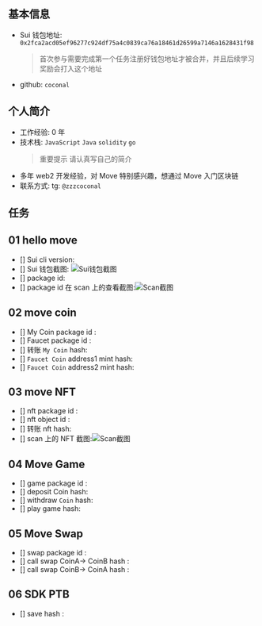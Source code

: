## 基本信息

- Sui 钱包地址: `0x2fca2acd05ef96277c924df75a4c0839ca76a18461d26599a7146a1628431f98`
  > 首次参与需要完成第一个任务注册好钱包地址才被合并，并且后续学习奖励会打入这个地址
- github: `coconal`

## 个人简介

- 工作经验: 0 年
- 技术栈: `JavaScript` `Java` `solidity` `go`
  > 重要提示 请认真写自己的简介
- 多年 web2 开发经验，对 Move 特别感兴趣，想通过 Move 入门区块链
- 联系方式: tg: `@zzzcoconal`

## 任务

## 01 hello move

- [] Sui cli version:
- [] Sui 钱包截图: ![Sui钱包截图](./images/你的图片地址)
- [] package id:
- [] package id 在 scan 上的查看截图:![Scan截图](./images/你的图片地址)

## 02 move coin

- [] My Coin package id :
- [] Faucet package id :
- [] 转账 `My Coin` hash:
- [] `Faucet Coin` address1 mint hash:
- [] `Faucet Coin` address2 mint hash:

## 03 move NFT

- [] nft package id :
- [] nft object id :
- [] 转账 nft hash:
- [] scan 上的 NFT 截图:![Scan截图](./images/你的图片地址)

## 04 Move Game

- [] game package id :
- [] deposit Coin hash:
- [] withdraw `Coin` hash:
- [] play game hash:

## 05 Move Swap

- [] swap package id :
- [] call swap CoinA-> CoinB hash :
- [] call swap CoinB-> CoinA hash :

## 06 SDK PTB

- [] save hash :
